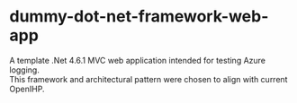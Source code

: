 # dummy-dot-net-framework-web-app

A template .Net 4.6.1 MVC web application intended for testing Azure logging.  
This framework and architectural pattern were chosen to align with current OpenIHP.

